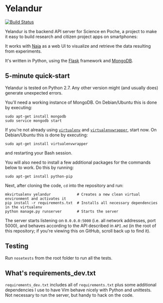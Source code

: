 Yelandur
========

[![Build Status](https://travis-ci.org/science-en-poche/yelandur.png?branch=master)](https://travis-ci.org/science-en-poche/yelandur)

Yelandur is the backend API server for Science en Poche, a project to make it easy to build research and citizen project apps on smartphones:

It works with [Naja](https://github.com/science-en-poche/naja) as a web UI to visualize and retrieve the data resulting from experiments.

It's written in Python, using the [Flask](http://flask.pocoo.org/) framework and [MongoDB](http://www.mongodb.org/).


5-minute quick-start
--------------------

Yelandur is tested on Python 2.7. Any other version might (and usually does) generate unexpected errors.

You'll need a working instance of MongoDB. On Debian/Ubuntu this is done by executing:

    sudo apt-get install mongodb
    sudo service mongodb start

If you're not already using [`virtualenv`](http://www.virtualenv.org/en/latest/) and [`virtualenvwrapper`](http://www.doughellmann.com/projects/virtualenvwrapper/), start now. On Debian/Ubuntu this is done by executing:

    sudo apt-get install virtualenvwrapper

and restarting your Bash session.

You will also need to install a few additional packages for the commands below to work. Do this by running:

    sudo apt-get install python-pip

Next, after cloning the code, `cd` into the repository and run:

    mkvirtualenv yelandur            # Creates a new clean virtual environment and activates it
    pip install -r requirements.txt  # Installs all necessary dependencies in the virtualenv
    python manage.py runserver       # Starts the server

The server starts listening on `0.0.0.0:5000` (i.e. all network addresses, port 5000), and behaves according to the API described in `API.md` (in the root of this repository; if you're viewing this on GitHub, scroll back up to find it).


Testing
-------

Run `nosetests` from the root folder to run all the tests.


What's requirements_dev.txt
---------------------------

`requirements_dev.txt` includes all of `requirements.txt` plus some additional dependencies I use to have Vim behave nicely with Python and unittests. Not necessary to run the server, but handy to hack on the code.
